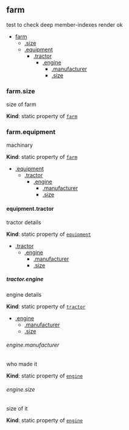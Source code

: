 <a name="module_farm"></a>
## farm
test to check deep member-indexes render ok

  

* [farm](#module_farm)  
    * [.size](#module_farm.size)  
    * [.equipment](#module_farm.equipment)  
        * [.tractor](#module_farm.equipment.tractor)  
            * [.engine](#module_farm.equipment.tractor.engine)  
                * [.manufacturer](#module_farm.equipment.tractor.engine.manufacturer)  
                * [.size](#module_farm.equipment.tractor.engine.size)


<a name="module_farm.size"></a>
### farm.size  
size of farm

**Kind**: static property of [`farm`](#module_farm)


<a name="module_farm.equipment"></a>
### farm.equipment  
machinary

**Kind**: static property of [`farm`](#module_farm)  

* [.equipment](#module_farm.equipment)  
    * [.tractor](#module_farm.equipment.tractor)  
        * [.engine](#module_farm.equipment.tractor.engine)  
            * [.manufacturer](#module_farm.equipment.tractor.engine.manufacturer)  
            * [.size](#module_farm.equipment.tractor.engine.size)


<a name="module_farm.equipment.tractor"></a>
#### equipment.tractor  
tractor details

**Kind**: static property of [`equipment`](#module_farm.equipment)  

* [.tractor](#module_farm.equipment.tractor)  
    * [.engine](#module_farm.equipment.tractor.engine)  
        * [.manufacturer](#module_farm.equipment.tractor.engine.manufacturer)  
        * [.size](#module_farm.equipment.tractor.engine.size)


<a name="module_farm.equipment.tractor.engine"></a>
##### tractor.engine  
engine details

**Kind**: static property of [`tractor`](#module_farm.equipment.tractor)  

* [.engine](#module_farm.equipment.tractor.engine)  
    * [.manufacturer](#module_farm.equipment.tractor.engine.manufacturer)  
    * [.size](#module_farm.equipment.tractor.engine.size)


<a name="module_farm.equipment.tractor.engine.manufacturer"></a>
###### engine.manufacturer  
who made it

**Kind**: static property of [`engine`](#module_farm.equipment.tractor.engine)


<a name="module_farm.equipment.tractor.engine.size"></a>
###### engine.size  
size of it

**Kind**: static property of [`engine`](#module_farm.equipment.tractor.engine)


